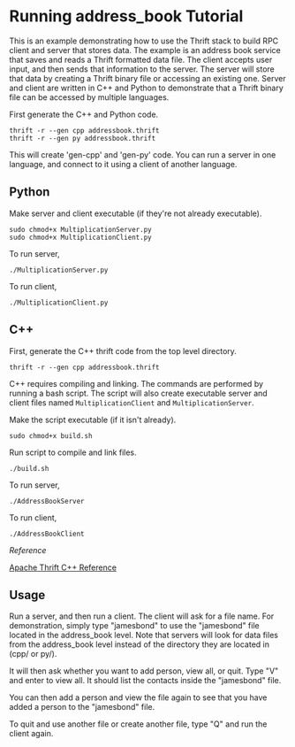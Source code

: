 Running address_book Tutorial
=============================

This is an example demonstrating how to use the Thrift stack to build RPC client and server that stores data. The example is an address book service that saves and reads a Thrift formatted data file. The client accepts user input, and then sends that information to the server. The server will store that data by creating a Thrift binary file or accessing an existing one. Server and client are written in C++ and Python to demonstrate that a Thrift binary file can be accessed by multiple languages.

First generate the C++ and Python code.

    thrift -r --gen cpp addressbook.thrift
    thrift -r --gen py addressbook.thrift

This will create 'gen-cpp' and 'gen-py' code. You can run a server in one language, and connect to it using a client of another language.

Python
------

Make server and client executable (if they're not already executable).

    sudo chmod+x MultiplicationServer.py
    sudo chmod+x MultiplicationClient.py

To run server,

    ./MultiplicationServer.py

To run client,

    ./MultiplicationClient.py


C++
---

First, generate the C++ thrift code from the top level directory.

    thrift -r --gen cpp addressbook.thrift

C++ requires compiling and linking. The commands are performed by running a bash script. The script will also create executable server and client files named `MultiplicationClient` and `MultiplicationServer`.

Make the script executable (if it isn't already).

    sudo chmod+x build.sh

Run script to compile and link files.

    ./build.sh

To run server,

    ./AddressBookServer

To run client,

    ./AddressBookClient


*Reference*

[Apache Thrift C++ Reference](http://wiki.apache.org/thrift/ThriftUsageC%2B%2B)


Usage
-----

Run a server, and then run a client. The client will ask for a file name. For demonstration, simply type "jamesbond" to use the "jamesbond" file located in the address_book level. Note that servers will look for data files from the address_book level instead of the directory they are located in (cpp/ or py/). 

It will then ask whether you want to add person, view all, or quit. Type "V" and enter to view all. It should list the contacts inside the "jamesbond" file.

You can then add a person and view the file again to see that you have added a person to the "jamesbond" file.

To quit and use another file or create another file, type "Q" and run the client again.